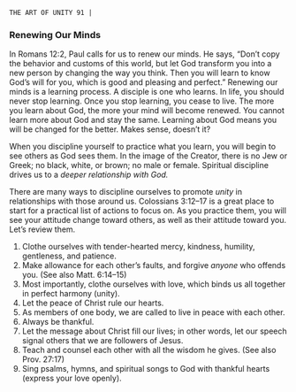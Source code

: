 ```
THE ART OF UNITY 91 |
```
### Renewing Our Minds

In Romans 12:2, Paul calls for us to renew our minds. He says,
“Don’t copy the behavior and customs of this world, but let
God transform you into a new person by changing the way you
think. Then you will learn to know God’s will for you, which is
good and pleasing and perfect.”
Renewing our minds is a learning process. A disciple is one who learns. In
life, you should never stop learning. Once you stop learning, you cease to live.
The more you learn about God, the more your mind will become renewed. You
cannot learn more about God and stay the same. Learning about God means
you will be changed for the better. Makes sense, doesn’t it?

When you discipline yourself to practice what you learn, you will begin
to see others as God sees them. In the image of the Creator, there is no Jew or
Greek; no black, white, or brown; no male or female. Spiritual discipline drives
us to a _deeper relationship with God._

There are many ways to discipline ourselves to promote _unity_ in relationships
with those around us. Colossians 3:12–17 is a great place to start for a practical
list of actions to focus on. As you practice them, you will see your attitude change
toward others, as well as their attitude toward you. Let’s review them.

1. Clothe ourselves with tender-hearted mercy, kindness, humility,
    gentleness, and patience.
2. Make allowance for each other’s faults, and forgive _anyone_
    who offends you. (See also Matt. 6:14–15)
3. Most importantly, clothe ourselves with love, which binds us
    all together in perfect harmony (unity).
4. Let the peace of Christ rule our hearts.
5. As members of one body, we are called to live in peace with
    each other.
6. Always be thankful.
7. Let the message about Christ fill our lives; in other words, let
    our speech signal others that we are followers of Jesus.
8. Teach and counsel each other with all the wisdom he gives. (See
    also Prov. 27:17)
9. Sing psalms, hymns, and spiritual songs to God with thankful
    hearts (express your love openly).

